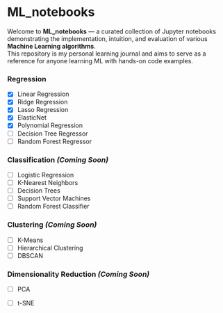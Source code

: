 # ML_notebooks



Welcome to **ML_notebooks** — a curated collection of Jupyter notebooks demonstrating the implementation, intuition, and evaluation of various **Machine Learning algorithms**.  
This repository is my personal learning journal and aims to serve as a reference for anyone learning ML with hands-on code examples.


### Regression
- [x] Linear Regression  
- [x] Ridge Regression  
- [x] Lasso Regression  
- [x] ElasticNet  
- [x] Polynomial Regression  
- [ ] Decision Tree Regressor  
- [ ] Random Forest Regressor  

### Classification *(Coming Soon)*
- [ ] Logistic Regression  
- [ ] K-Nearest Neighbors  
- [ ] Decision Trees  
- [ ] Support Vector Machines  
- [ ] Random Forest Classifier  

### Clustering *(Coming Soon)*
- [ ] K-Means  
- [ ] Hierarchical Clustering  
- [ ] DBSCAN  

### Dimensionality Reduction *(Coming Soon)*
- [ ] PCA  
- [ ] t-SNE  


